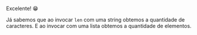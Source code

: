 Excelente! :grin:

Já sabemos que ao invocar `len` com uma string obtemos a quantidade de caracteres. E ao invocar com uma lista obtemos a quantidade de elementos. 
